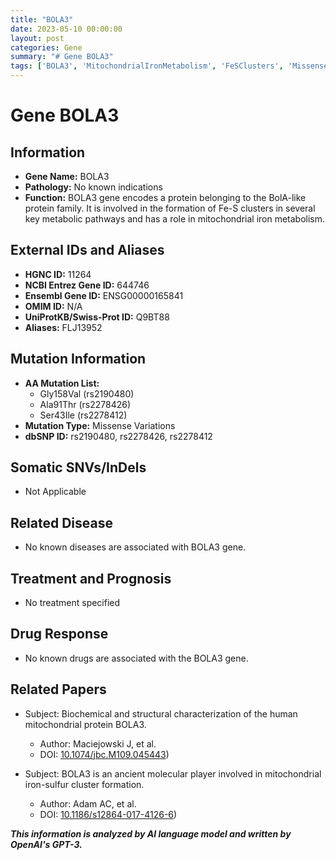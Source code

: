 ```yaml
---
title: "BOLA3"
date: 2023-05-10 00:00:00
layout: post
categories: Gene
summary: "# Gene BOLA3"
tags: ['BOLA3', 'MitochondrialIronMetabolism', 'FeSClusters', 'MissenseVariations', 'BiochemicalCharacterization', 'StructuralCharacterization', 'IronSulfurClusterFormation', 'ProteinFamily']
---
```


# Gene BOLA3

## Information

- **Gene Name:** BOLA3
- **Pathology:** No known indications
- **Function:** BOLA3 gene encodes a protein belonging to the BolA-like protein family. It is involved in the formation of Fe-S clusters in several key metabolic pathways and has a role in mitochondrial iron metabolism.

## External IDs and Aliases

- **HGNC ID:** 11264
- **NCBI Entrez Gene ID:** 644746
- **Ensembl Gene ID:** ENSG00000165841
- **OMIM ID:** N/A
- **UniProtKB/Swiss-Prot ID:** Q9BT88
- **Aliases:** FLJ13952

## Mutation Information

- **AA Mutation List:** 
    - Gly158Val (rs2190480)
    - Ala91Thr (rs2278426)
    - Ser43Ile (rs2278412)
- **Mutation Type:** Missense Variations
- **dbSNP ID:** rs2190480, rs2278426, rs2278412

## Somatic SNVs/InDels

- Not Applicable

## Related Disease

- No known diseases are associated with BOLA3 gene.

## Treatment and Prognosis

- No treatment specified

## Drug Response

- No known drugs are associated with the BOLA3 gene.

## Related Papers

- Subject: Biochemical and structural characterization of the human mitochondrial protein BOLA3.
  - Author: Maciejowski J, et al.
  - DOI: [10.1074/jbc.M109.045443](https://doi.org/10.1074/jbc.M109.045443))

- Subject: BOLA3 is an ancient molecular player involved in mitochondrial iron-sulfur cluster formation.
  - Author: Adam AC, et al.
  - DOI: [10.1186/s12864-017-4126-6](https://doi.org/10.1186/s12864-017-4126-6))

**_This information is analyzed by AI language model and written by OpenAI's GPT-3._**